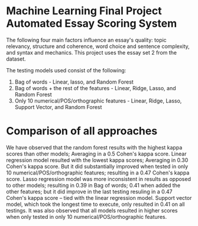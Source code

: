 # Machine Learning Final Project Automated Essay Scoring System
The following four main factors influence an essay's quality: topic relevancy, structure and coherence, word choice and sentence complexity, and syntax and mechanics.
This project uses the essay set 2 from the dataset.

The testing models used consist of the following:
1. Bag of words - Linear, lasso, and Random Forest
2. Bag of words + the rest of the features - Linear, Ridge, Lasso, and Random Forest
3. Only 10 numerical/POS/orthographic features - Linear, Ridge, Lasso, Support Vector, and Random Forest

# Comparison of all approaches
We have observed that the random forest results with the highest kappa scores than other models; Averaging in a 0.5 Cohen's kappa score. 
Linear regression model resulted with the lowest kappa scores; Averaging in 0.30 Cohen's kappa score. But it did substantially improved when tested in only 10 numerical/POS/orthographic features; resulting in a 0.47 Cohen's kappa score.
Lasso regression model was more inconsistent in results as opposed to other models; resulting in 0.39 in Bag of words; 0.41 when added the other features; but it did improve in the last testing resuling in a 0.47 Cohen's kappa score – tied with the linear regression model.
Support vector model, which took the longest time to execute, only resulted in 0.41 on all testings. 
It was also observed that all models resulted in higher scores when only tested in only 10 numerical/POS/orthographic features.
